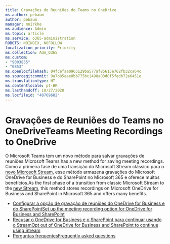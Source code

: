 ```yaml
---
title: Gravações de Reuniões do Teams no OneDrive
ms.author: pebaum
author: pebaum
manager: mnirkhe
ms.audience: Admin
ms.topic: article
ms.service: o365-administration
ROBOTS: NOINDEX, NOFOLLOW
localization_priority: Priority
ms.collection: Adm_O365
ms.custom:
- "9003835"
- "6853"
ms.openlocfilehash: 04fcefaa0965129ba577af85615e762fb32ca64c
ms.sourcegitcommit: 9a7b85eae0bb775bc2498a83d8f5fedb72a6451e
ms.translationtype: HT
ms.contentlocale: pt-BR
ms.lasthandoff: 10/27/2020
ms.locfileid: "48769682"
---
```

# <a name="teams-meeting-recordings-to-onedrive"></a><span data-ttu-id="b1048-102">Gravações de Reuniões do Teams no OneDrive</span><span class="sxs-lookup"><span data-stu-id="b1048-102">Teams Meeting Recordings to OneDrive</span></span>

<span data-ttu-id="b1048-103">O Microsoft Teams tem um novo método para salvar gravações de reuniões.</span><span class="sxs-lookup"><span data-stu-id="b1048-103">Microsoft Teams has a new method for saving meeting recordings.</span></span> <span data-ttu-id="b1048-104">Como a primeira fase de uma transição do Microsoft Stream clássico para o [novo Microsoft Stream](https://docs.microsoft.com/stream/streamnew/new-stream), esse método armazena gravações do Microsoft OneDrive for Business e do SharePoint no Microsoft 365 e oferece muitos benefícios.</span><span class="sxs-lookup"><span data-stu-id="b1048-104">As the first phase of a transition from classic Microsoft Stream to the [new Stream](https://docs.microsoft.com/stream/streamnew/new-stream), this method stores recordings on Microsoft OneDrive for Business and SharePoint in Microsoft 365 and offers many benefits.</span></span>  

- [<span data-ttu-id="b1048-105">Configurar a opção de gravação de reuniões do OneDrive for Business e do SharePoint</span><span class="sxs-lookup"><span data-stu-id="b1048-105">Set up the meeting recording option for OneDrive for Business and SharePoint</span></span>](https://docs.microsoft.com/MicrosoftTeams/tmr-meeting-recording-change#set-up-the-meeting-recording-option-for-onedrive-for-business-and-sharepoint)
- [<span data-ttu-id="b1048-106">Recusar o OneDrive for Business e o SharePoint para continuar usando o Stream</span><span class="sxs-lookup"><span data-stu-id="b1048-106">Opt out of OneDrive for Business and SharePoint to continue using Stream</span></span>](https://docs.microsoft.com/MicrosoftTeams/tmr-meeting-recording-change#opt-out-of-onedrive-for-business-and-sharepoint-to-continue-using-stream)  
- [<span data-ttu-id="b1048-107">Perguntas frequentes</span><span class="sxs-lookup"><span data-stu-id="b1048-107">Frequently asked questions</span></span>](https://docs.microsoft.com/MicrosoftTeams/tmr-meeting-recording-change#frequently-asked-questions)
